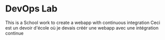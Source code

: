# DevOps Lab
This is a School work to create a webapp with continuous integration
Ceci est un devoir d'école où je devais créér une webapp avec une intégration continue 
